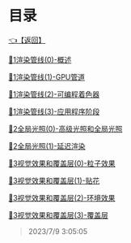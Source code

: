 # 目录  


[👈【返回】](/--目录--/游戏和渲染引擎架构/--目录--游戏和渲染引擎架构)  


[📜1渲染管线(0)-概述](/游戏和渲染引擎架构/渲染引擎/1渲染管线(0)-概述)  

[📜1渲染管线(1)-GPU管道](/游戏和渲染引擎架构/渲染引擎/1渲染管线(1)-GPU管道)  

[📜1渲染管线(2)-可编程着色器](/游戏和渲染引擎架构/渲染引擎/1渲染管线(2)-可编程着色器)  

[📜1渲染管线(3)-应用程序阶段](/游戏和渲染引擎架构/渲染引擎/1渲染管线(3)-应用程序阶段)  

[📜2全局光照(0)-高级光照和全局光照](/游戏和渲染引擎架构/渲染引擎/2全局光照(0)-高级光照和全局光照)  

[📜2全局光照(1)-延迟渲染](/游戏和渲染引擎架构/渲染引擎/2全局光照(1)-延迟渲染)  

[📜3视觉效果和覆盖层(0)-粒子效果](/游戏和渲染引擎架构/渲染引擎/3视觉效果和覆盖层(0)-粒子效果)  

[📜3视觉效果和覆盖层(1)-贴花](/游戏和渲染引擎架构/渲染引擎/3视觉效果和覆盖层(1)-贴花)  

[📜3视觉效果和覆盖层(2)-环境效果](/游戏和渲染引擎架构/渲染引擎/3视觉效果和覆盖层(2)-环境效果)  

[📜3视觉效果和覆盖层(3)-覆盖层](/游戏和渲染引擎架构/渲染引擎/3视觉效果和覆盖层(3)-覆盖层)  







> 2023/7/9 3:05:05
